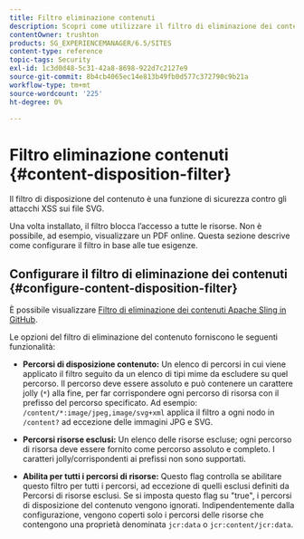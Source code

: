 ```yaml
---
title: Filtro eliminazione contenuti
description: Scopri come utilizzare il filtro di eliminazione dei contenuti per prevenire gli attacchi XSS.
contentOwner: trushton
products: SG_EXPERIENCEMANAGER/6.5/SITES
content-type: reference
topic-tags: Security
exl-id: 1c3d0d48-5c31-42a8-8698-922d7c2127e9
source-git-commit: 8b4cb4065ec14e813b49fb0d577c372790c9b21a
workflow-type: tm+mt
source-wordcount: '225'
ht-degree: 0%

---
```


# Filtro eliminazione contenuti {#content-disposition-filter}

Il filtro di disposizione del contenuto è una funzione di sicurezza contro gli attacchi XSS sui file SVG.

Una volta installato, il filtro blocca l’accesso a tutte le risorse. Non è possibile, ad esempio, visualizzare un PDF online. Questa sezione descrive come configurare il filtro in base alle tue esigenze.

## Configurare il filtro di eliminazione dei contenuti {#configure-content-disposition-filter}

È possibile visualizzare [Filtro di eliminazione dei contenuti Apache Sling in GitHub](https://github.com/apache/sling-org-apache-sling-security/blob/master/src/main/java/org/apache/sling/security/impl/ContentDispositionFilterConfiguration.java).

Le opzioni del filtro di eliminazione del contenuto forniscono le seguenti funzionalità:

* **Percorsi di disposizione contenuto:** Un elenco di percorsi in cui viene applicato il filtro seguito da un elenco di tipi mime da escludere su quel percorso. Il percorso deve essere assoluto e può contenere un carattere jolly (`*`) alla fine, per far corrispondere ogni percorso di risorsa con il prefisso del percorso specificato. Ad esempio: `/content/*:image/jpeg,image/svg+xml` applica il filtro a ogni nodo in `/content?` ad eccezione delle immagini JPG e SVG.

* **Percorsi risorse esclusi:** Un elenco delle risorse escluse; ogni percorso di risorsa deve essere fornito come percorso assoluto e completo. I caratteri jolly/corrispondenti ai prefissi non sono supportati.

* **Abilita per tutti i percorsi di risorse:** Questo flag controlla se abilitare questo filtro per tutti i percorsi, ad eccezione di quelli esclusi definiti da Percorsi di risorse esclusi. Se si imposta questo flag su &quot;true&quot;, i percorsi di disposizione del contenuto vengono ignorati. Indipendentemente dalla configurazione, vengono coperti solo i percorsi delle risorse che contengono una proprietà denominata `jcr:data` o `jcr:content/jcr:data`.
